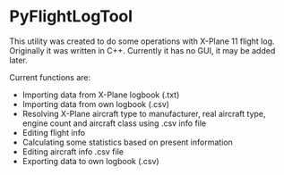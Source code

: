 # PyFlightLogTool

This utility was created to do some operations with X-Plane 11 flight log. Originally it was written in C++.
Currently it has no GUI, it may be added later.

Current functions are:
- Importing data from X-Plane logbook (.txt)
- Importing data from own logbook (.csv)
- Resolving X-Plane aircraft type to manufacturer, real aircraft type, engine count and aircraft class using .csv info file
- Editing flight info
- Calculating some statistics based on present information
- Editing aircraft info .csv file
- Exporting data to own logbook (.csv)
